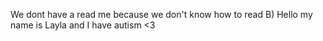 We dont have a read me because we don't know how to read B)
Hello my name is Layla and I have autism <3
